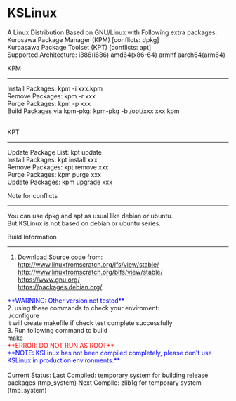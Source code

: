 # KSLinux

A Linux Distribution Based on GNU/Linux with Following extra packages:<br/>
Kurosawa Package Manager (KPM) [conflicts: dpkg]<br/>
Kuroasawa Package Toolset (KPT) [conflicts: apt]<br/>
Supported Architecture: i386(i686) amd64(x86-64) armhf aarch64(arm64)

KPM

---------
Install Packages: kpm -i xxx.kpm<br/>
Remove Packages: kpm -r xxx<br/>
Purge Packages: kpm -p xxx<br/>
Build Packages via kpm-pkg: kpm-pkg -b /opt/xxx xxx.kpm<br/>
<br/>

KPT

---------
Update Package List: kpt update<br/>
Install Packages: kpt install xxx<br/>
Remove Packages: kpt remove xxx<br/>
Purge Packages: kpm purge xxx<br/>
Update Packages: kpm upgrade xxx<br/>

Note for conflicts

---------
You can use dpkg and apt as usual like debian or ubuntu.<br/>
But KSLinux is not based on debian or ubuntu series.<br/>

Build Information

---------
1. Download Source code from:<br/>
http://www.linuxfromscratch.org/lfs/view/stable/<br/>
http://www.linuxfromscratch.org/blfs/view/stable/<br/>
https://www.gnu.org/<br/>
https://packages.debian.org/<br/>
<font color="blue">
**WARNING: Other version not tested**
</font><br/>
2. using these commands to check your enviroment:<br/>
./configure<br/>
it will create makefile if check test complete successfully<br/>
3. Run following command to build<br/>
make<br/>
<font color="red">**ERROR: DO NOT RUN AS ROOT**</font><br/>
<font color="blue">**NOTE: KSLinux has not been compiled completely, please don't use KSLinux in production environments.**</font><br/>
<br/>
Current Status:
Last Compiled: temporary system for building release packages (tmp_system)
Next Compile: zlib1g for temporary system (tmp_system)
